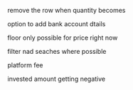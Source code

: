 remove the row when quantity becomes 

option to add bank account dtails

floor only possible for price right now

filter nad seaches where possible

platform fee

invested amount getting negative